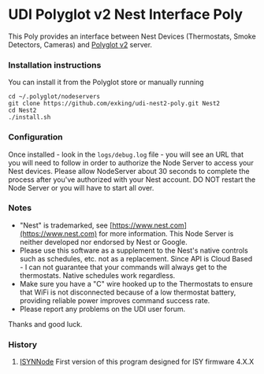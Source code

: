 # UDI Polyglot v2 Nest Interface Poly

This Poly provides an interface between Nest Devices (Thermostats, Smoke Detectors, Cameras) and [Polyglot v2](https://github.com/Einstein42/udi-polyglotv2) server.

### Installation instructions
You can install it from the Polyglot store or manually running
```
cd ~/.polyglot/nodeservers
git clone https://github.com/exking/udi-nest2-poly.git Nest2
cd Nest2
./install.sh
```

### Configuration
Once installed -  look in the `logs/debug.log` file - you will see an URL that you will need to follow in order to authorize the Node Server to access your Nest devices. Please allow NodeServer about 30 seconds to complete the process after you've authorized with your Nest account. DO NOT restart the Node Server or you will have to start all over.

### Notes
* "Nest" is trademarked, see [https://www.nest.com](https://www.nest.com) for more information. This Node Server is neither developed nor endorsed by Nest or Google.
* Please use this software as a supplement to the Nest's native controls such as schedules, etc. not as a replacement. Since API is Cloud Based - I can not guarantee that your commands will always get to the thermostats. Native schedules work regardless.
* Make sure you have a "C" wire hooked up to the Thermostats to ensure that WiFi is not disconnected because of a low thermostat battery, providing reliable power improves command success rate.
* Please report any problems on the UDI user forum.

Thanks and good luck.

### History
1. [ISYNNode](https://github.com/exking/isynnode) First version of this program designed for ISY firmware 4.X.X

